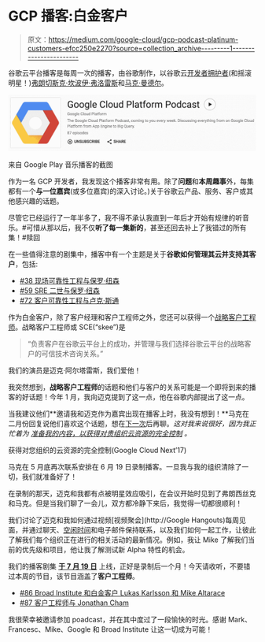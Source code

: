 # GCP 播客:白金客户

> 原文：<https://medium.com/google-cloud/gcp-podcast-platinum-customers-efcc250e2270?source=collection_archive---------1----------------------->

谷歌云平台播客是每周一次的播客，由谷歌制作，以谷歌云[开发者拥护者](/google-cloud/a-day-in-the-life-of-a-developer-advocate-for-google-cloud-platform-fe681c8645cf)(和摇滚明星！)[弗朗切斯克·坎波伊·弗洛雷斯](https://www.campoy.cat/)和[马克·曼德尔](http://www.compoundtheory.com/)。

[![](img/2d669a2d18a5cfa9ff0a8b71ddbaa991.png)](https://www.gcppodcast.com/)

来自 Google Play 音乐播客的截图

作为一名 GCP 开发者，我发现这个播客非常有用。除了**问题**和**本周趣事**外，每集都有一个**与一位嘉宾**(或多位嘉宾)的深入讨论。)关于谷歌云产品、服务、客户或其他感兴趣的话题。

尽管它已经运行了一年半多了，我不得不承认我直到一年后才开始有规律的听音乐。#可惜从那以后，我不仅**听了每一集新的**，甚至还回去补上了我错过的所有集！#赎回

在一些值得注意的剧集中，播客中有一个主题是关于**谷歌如何管理其云并支持其客户**，包括:

*   [#38 现场可靠性工程与保罗·纽森](https://www.gcppodcast.com/post/episode-38-site-reliability-engineering-with-paul-newson/)
*   [#59 SRE 二世与保罗·纽森](https://www.gcppodcast.com/post/episode-59-sre-ii-with-paul-newson/)
*   [#72 客户可靠性工程与卢克·斯通](https://www.gcppodcast.com/post/episode-72-customer-reliability-engineering-with-luke-stone/)

作为白金客户，除了客户经理和客户工程师之外，您还可以获得一个[战略客户工程师](https://careers.google.com/jobs#!t=jo&jid=/google/strategic-customer-engineer-google-cloud-1600-amphitheatre-pkwy-mountain-view-ca-2488260108)。战略客户工程师或 SCE(“skee”)是

> “负责客户在谷歌云平台上的成功，并管理与我们选择谷歌云平台的战略客户的可信技术咨询关系。”

我们的演员是迈克·阿尔塔雷斯，我们爱他！

我突然想到，**战略客户工程师**的话题和他们与客户的关系可能是一个即将到来的播客的好话题！今年 1 月，我向迈克提到了这一点，他在谷歌内部提出了这一点。

当我建议他们**邀请我和迈克作为嘉宾出现在播客上时，我没有想到！**马克在二月份回复说他们喜欢这个话题，想在[下一次](https://cloudnext.withgoogle.com/)后再聊。*这对我来说很好，因为我正忙着为* [*准备我的内容，以获得对贵组织云资源的完全控制*](https://www.youtube.com/watch?v=gE_8zDoCY84) *。*

获得对您组织的云资源的完全控制(Google Cloud Next’17)

马克在 5 月底再次联系安排在 6 月 19 日录制播客。一旦我与我的组织清除了一切，我们就准备好了！

在录制的那天，迈克和我都有点被明星效应吸引，在会议开始时见到了弗朗西丝克和马克。但是当我们聊了一会儿，双方都冷静下来后，我觉得一切都很顺利！

我们讨论了迈克和我如何通过视频[视频聚会](http://Google Hangouts)每周见面，并通过聊天、[空闲时间](https://slack.com/)和电子邮件保持联系，以及我们如何一起工作，让彼此了解我们每个组织正在进行的相关活动的最新情况。例如，我让 Mike 了解我们当前的优先级和项目，他让我了解测试新 Alpha 特性的机会。

我们的播客剧集 [**于 7 月 19 日**](https://www.gcppodcast.com/post/episode-86-broad-institute-and-platinum-customers-with-lukas-karlsson-and-mike-altarace/) 上线，正好是录制后一个月！今天请收听，不要错过本周的节目，该节目涵盖了**客户工程师**。

*   [#86 Broad Institute 和白金客户 Lukas Karlsson 和 Mike Altarace](https://www.gcppodcast.com/post/episode-86-broad-institute-and-platinum-customers-with-lukas-karlsson-and-mike-altarace/)
*   [#87 客户工程师与 Jonathan Cham](https://www.gcppodcast.com/post/episode-87-customer-engineers-with-jonathan-cham/)

我很荣幸被邀请参加 poadcast，并在其中度过了一段愉快的时光。感谢 Mark、Francesc、Mike、Google 和 Broad Institute 让这一切成为可能！
